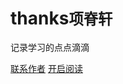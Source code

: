 # thanks<small>项脊轩</small>

记录学习的点点滴滴

[联系作者](https://github.com/docsifyjs/docsify/)
[开启阅读](README.md)


